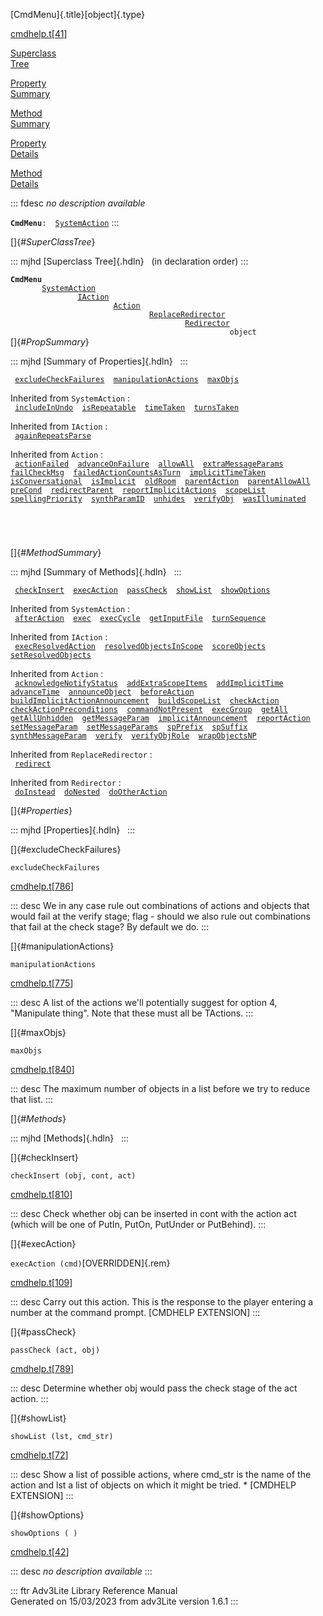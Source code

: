 [CmdMenu]{.title}[object]{.type}

[cmdhelp.t](../file/cmdhelp.t.html)\[[41](../source/cmdhelp.t.html#41)\]

[Superclass\
Tree](#_SuperClassTree_)

[Property\
Summary](#_PropSummary_)

[Method\
Summary](#_MethodSummary_)

[Property\
Details](#_Properties_)

[Method\
Details](#_Methods_)

::: fdesc
*no description available*

**`CmdMenu`**` :   `[`SystemAction`](../object/SystemAction.html)
:::

[]{#_SuperClassTree_}

::: mjhd
[Superclass Tree]{.hdln}   (in declaration order)
:::

**`CmdMenu`**\
`         `[`SystemAction`](../object/SystemAction.html)\
`                 `[`IAction`](../object/IAction.html)\
`                         `[`Action`](../object/Action.html)\
`                                 `[`ReplaceRedirector`](../object/ReplaceRedirector.html)\
`                                         `[`Redirector`](../object/Redirector.html)\
`                                                 object`\
[]{#_PropSummary_}

::: mjhd
[Summary of Properties]{.hdln}  
:::

` `[`excludeCheckFailures`](#excludeCheckFailures)`  `[`manipulationActions`](#manipulationActions)`  `[`maxObjs`](#maxObjs)`  `

Inherited from `SystemAction` :\
` `[`includeInUndo`](../object/SystemAction.html#includeInUndo)`  `[`isRepeatable`](../object/SystemAction.html#isRepeatable)`  `[`timeTaken`](../object/SystemAction.html#timeTaken)`  `[`turnsTaken`](../object/SystemAction.html#turnsTaken)`  `

Inherited from `IAction` :\
` `[`againRepeatsParse`](../object/IAction.html#againRepeatsParse)`  `

Inherited from `Action` :\
` `[`actionFailed`](../object/Action.html#actionFailed)`  `[`advanceOnFailure`](../object/Action.html#advanceOnFailure)`  `[`allowAll`](../object/Action.html#allowAll)`  `[`extraMessageParams`](../object/Action.html#extraMessageParams)`  `[`failCheckMsg`](../object/Action.html#failCheckMsg)`  `[`failedActionCountsAsTurn`](../object/Action.html#failedActionCountsAsTurn)`  `[`implicitTimeTaken`](../object/Action.html#implicitTimeTaken)`  `[`isConversational`](../object/Action.html#isConversational)`  `[`isImplicit`](../object/Action.html#isImplicit)`  `[`oldRoom`](../object/Action.html#oldRoom)`  `[`parentAction`](../object/Action.html#parentAction)`  `[`parentAllowAll`](../object/Action.html#parentAllowAll)`  `[`preCond`](../object/Action.html#preCond)`  `[`redirectParent`](../object/Action.html#redirectParent)`  `[`reportImplicitActions`](../object/Action.html#reportImplicitActions)`  `[`scopeList`](../object/Action.html#scopeList)`  `[`spellingPriority`](../object/Action.html#spellingPriority)`  `[`synthParamID`](../object/Action.html#synthParamID)`  `[`unhides`](../object/Action.html#unhides)`  `[`verifyObj`](../object/Action.html#verifyObj)`  `[`wasIlluminated`](../object/Action.html#wasIlluminated)`  `

` `

` `

[]{#_MethodSummary_}

::: mjhd
[Summary of Methods]{.hdln}  
:::

` `[`checkInsert`](#checkInsert)`  `[`execAction`](#execAction)`  `[`passCheck`](#passCheck)`  `[`showList`](#showList)`  `[`showOptions`](#showOptions)`  `

Inherited from `SystemAction` :\
` `[`afterAction`](../object/SystemAction.html#afterAction)`  `[`exec`](../object/SystemAction.html#exec)`  `[`execCycle`](../object/SystemAction.html#execCycle)`  `[`getInputFile`](../object/SystemAction.html#getInputFile)`  `[`turnSequence`](../object/SystemAction.html#turnSequence)`  `

Inherited from `IAction` :\
` `[`execResolvedAction`](../object/IAction.html#execResolvedAction)`  `[`resolvedObjectsInScope`](../object/IAction.html#resolvedObjectsInScope)`  `[`scoreObjects`](../object/IAction.html#scoreObjects)`  `[`setResolvedObjects`](../object/IAction.html#setResolvedObjects)`  `

Inherited from `Action` :\
` `[`acknowledgeNotifyStatus`](../object/Action.html#acknowledgeNotifyStatus)`  `[`addExtraScopeItems`](../object/Action.html#addExtraScopeItems)`  `[`addImplicitTime`](../object/Action.html#addImplicitTime)`  `[`advanceTime`](../object/Action.html#advanceTime)`  `[`announceObject`](../object/Action.html#announceObject)`  `[`beforeAction`](../object/Action.html#beforeAction)`  `[`buildImplicitActionAnnouncement`](../object/Action.html#buildImplicitActionAnnouncement)`  `[`buildScopeList`](../object/Action.html#buildScopeList)`  `[`checkAction`](../object/Action.html#checkAction)`  `[`checkActionPreconditions`](../object/Action.html#checkActionPreconditions)`  `[`commandNotPresent`](../object/Action.html#commandNotPresent)`  `[`execGroup`](../object/Action.html#execGroup)`  `[`getAll`](../object/Action.html#getAll)`  `[`getAllUnhidden`](../object/Action.html#getAllUnhidden)`  `[`getMessageParam`](../object/Action.html#getMessageParam)`  `[`implicitAnnouncement`](../object/Action.html#implicitAnnouncement)`  `[`reportAction`](../object/Action.html#reportAction)`  `[`setMessageParam`](../object/Action.html#setMessageParam)`  `[`setMessageParams`](../object/Action.html#setMessageParams)`  `[`spPrefix`](../object/Action.html#spPrefix)`  `[`spSuffix`](../object/Action.html#spSuffix)`  `[`synthMessageParam`](../object/Action.html#synthMessageParam)`  `[`verify`](../object/Action.html#verify)`  `[`verifyObjRole`](../object/Action.html#verifyObjRole)`  `[`wrapObjectsNP`](../object/Action.html#wrapObjectsNP)`  `

Inherited from `ReplaceRedirector` :\
` `[`redirect`](../object/ReplaceRedirector.html#redirect)`  `

Inherited from `Redirector` :\
` `[`doInstead`](../object/Redirector.html#doInstead)`  `[`doNested`](../object/Redirector.html#doNested)`  `[`doOtherAction`](../object/Redirector.html#doOtherAction)`  `

[]{#_Properties_}

::: mjhd
[Properties]{.hdln}  
:::

[]{#excludeCheckFailures}

`excludeCheckFailures`

[cmdhelp.t](../file/cmdhelp.t.html)\[[786](../source/cmdhelp.t.html#786)\]

::: desc
We in any case rule out combinations of actions and objects that would
fail at the verify stage; flag - should we also rule out combinations
that fail at the check stage? By default we do.
:::

[]{#manipulationActions}

`manipulationActions`

[cmdhelp.t](../file/cmdhelp.t.html)\[[775](../source/cmdhelp.t.html#775)\]

::: desc
A list of the actions we\'ll potentially suggest for option 4,
\"Manipulate thing\". Note that these must all be TActions.
:::

[]{#maxObjs}

`maxObjs`

[cmdhelp.t](../file/cmdhelp.t.html)\[[840](../source/cmdhelp.t.html#840)\]

::: desc
The maximum number of objects in a list before we try to reduce that
list.
:::

[]{#_Methods_}

::: mjhd
[Methods]{.hdln}  
:::

[]{#checkInsert}

`checkInsert (obj, cont, act)`

[cmdhelp.t](../file/cmdhelp.t.html)\[[810](../source/cmdhelp.t.html#810)\]

::: desc
Check whether obj can be inserted in cont with the action act (which
will be one of PutIn, PutOn, PutUnder or PutBehind).
:::

[]{#execAction}

`execAction (cmd)`[OVERRIDDEN]{.rem}

[cmdhelp.t](../file/cmdhelp.t.html)\[[109](../source/cmdhelp.t.html#109)\]

::: desc
Carry out this action. This is the response to the player entering a
number at the command prompt. \[CMDHELP EXTENSION\]
:::

[]{#passCheck}

`passCheck (act, obj)`

[cmdhelp.t](../file/cmdhelp.t.html)\[[789](../source/cmdhelp.t.html#789)\]

::: desc
Determine whether obj would pass the check stage of the act action.
:::

[]{#showList}

`showList (lst, cmd_str)`

[cmdhelp.t](../file/cmdhelp.t.html)\[[72](../source/cmdhelp.t.html#72)\]

::: desc
Show a list of possible actions, where cmd_str is the name of the action
and lst a list of objects on which it might be tried. \* \[CMDHELP
EXTENSION\]
:::

[]{#showOptions}

`showOptions ( )`

[cmdhelp.t](../file/cmdhelp.t.html)\[[42](../source/cmdhelp.t.html#42)\]

::: desc
*no description available*
:::

::: ftr
Adv3Lite Library Reference Manual\
Generated on 15/03/2023 from adv3Lite version 1.6.1
:::
